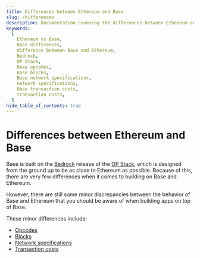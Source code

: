```yaml
---
title: Differences between Ethereum and Base
slug: /differences
description: Documentation covering the differences between Ethereum and Base. This page includes details on differences between opcodes, blocks, network specifications, and transaction costs.
keywords:
  [
    Ethereum vs Base,
    Base differences,
    difference between Base and Ethereum,
    Bedrock,
    OP Stack,
    Base opcodes,
    Base blocks,
    Base network specifications,
    network specifications,
    Base transaction costs,
    transaction costs,
  ]
hide_table_of_contents: true
---
```


# Differences between Ethereum and Base

Base is built on the [Bedrock](https://stack.optimism.io/docs/releases/bedrock/explainer/) release of the [OP Stack](https://stack.optimism.io/), which is designed from the ground up to be as close to Ethereum as possible. Because of this, there are very few differences when it comes to building on Base and Ethereum.

However, there are still some minor discrepancies between the behavior of Base and Ethereum that you should be aware of when building apps on top of Base.

These minor differences include:

- [Opcodes](https://stack.optimism.io/docs/releases/bedrock/differences/#opcode-differences)
- [Blocks](https://stack.optimism.io/docs/releases/bedrock/differences/#blocks)
- [Network specifications](https://stack.optimism.io/docs/releases/bedrock/differences/#network-specifications)
- [Transaction costs](https://stack.optimism.io/docs/releases/bedrock/differences/#transaction-costs)
